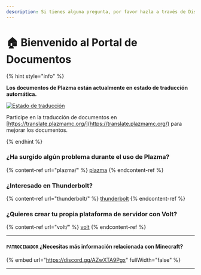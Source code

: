 ```yaml
---
description: Si tienes alguna pregunta, por favor hazla a través de Discord o GitHub Discussions.
---
```


# 🏠 Bienvenido al Portal de Documentos

{% hint style="info" %}

**Los documentos de Plazma están actualmente en estado de traducción automática.**

[![Estado de traducción](https://badge.plazmamc.org/internal/crowdin)](https://translate.plazmamc.org/)

Participe en la traducción de documentos en [https://translate.plazmamc.org/](https://translate.plazmamc.org/) para mejorar los documentos.

{% endhint %}

### ¿Ha surgido algún problema durante el uso de Plazma?

{% content-ref url="plazma/" %}
[plazma](plazma/)
{% endcontent-ref %}

### ¿Interesado en Thunderbolt?

{% content-ref url="thunderbolt/" %}
[thunderbolt](thunderbolt/)
{% endcontent-ref %}

### ¿Quieres crear tu propia plataforma de servidor con Volt?

{% content-ref url="volt/" %}
[volt](volt/)
{% endcontent-ref %}

***

#### `PATROCINADOR` ¿Necesitas más información relacionada con Minecraft? <a href="#etc-1" id="etc-1"></a>

{% embed url="https://discord.gg/AZwXTA9Pgx" fullWidth="false" %}

***

